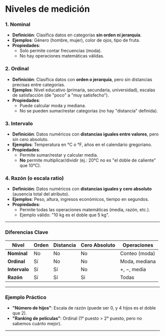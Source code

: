 # Niveles de medición

### **1. Nominal**  
- **Definición**: Clasifica datos en categorías **sin orden ni jerarquía**.  
- **Ejemplos**: Género (hombre, mujer), color de ojos, tipo de fruta.  
- **Propiedades**:  
  - Solo permite contar frecuencias (moda).  
  - No hay operaciones matemáticas válidas.  

### **2. Ordinal**  
- **Definición**: Clasifica datos con **orden o jerarquía**, pero sin distancias precisas entre categorías.  
- **Ejemplos**: Nivel educativo (primaria, secundaria, universidad), escalas de satisfacción (de "poco" a "muy satisfecho").  
- **Propiedades**:  
  - Puede calcular moda y mediana.  
  - No se pueden sumar/restar categorías (no hay "distancia" definida).  

### **3. Intervalo**  
- **Definición**: Datos numéricos con **distancias iguales entre valores**, pero sin cero absoluto.  
- **Ejemplos**: Temperatura en °C o °F, años en el calendario gregoriano.  
- **Propiedades**:  
  - Permite sumar/restar y calcular media.  
  - **No** permite multiplicar/dividir (ej.: 20°C no es "el doble de caliente" que 10°C).  

### **4. Razón (o escala ratio)**  
- **Definición**: Datos numéricos con **distancias iguales y cero absoluto** (ausencia total del atributo).  
- **Ejemplos**: Peso, altura, ingresos económicos, tiempo en segundos.  
- **Propiedades**:  
  - Permite todas las operaciones matemáticas (media, razón, etc.).  
  - Ejemplo válido: "10 kg es el doble que 5 kg".  

---

### **Diferencias Clave**  
| **Nivel**       | **Orden** | **Distancia** | **Cero Absoluto** | **Operaciones** |  
|-----------------|----------|---------------|-------------------|------------------|  
| **Nominal**     | No       | No            | No                | Conteo (moda)    |  
| **Ordinal**     | Sí       | No            | No                | Moda, mediana    |  
| **Intervalo**   | Sí       | Sí            | No                | +, −, media      |  
| **Razón**       | Sí       | Sí            | Sí                | Todas            |  

---

### **Ejemplo Práctico**  
- **"Número de hijos"**: Escala de razón (puede ser 0, y 4 hijos es el doble que 2).  
- **"Ranking de películas"**: Ordinal (1° puesto > 2° puesto, pero no sabemos cuánto mejor).  

---
